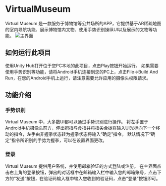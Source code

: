 # VirtualMuseum
Virtual Museum 是一款服务于博物馆等公共场所的APP，它提供基于AR稀疏地图的室内导航功能、展示博物馆内文物、使用手势识别操纵UI以及展示的文物等功能。
![主界面](https://github.com/MikawaHeiya/VirtualMuseum/ProjectImages/main_scene.jpg)
## 如何运行此项目
使用Unity Hub打开位于您PC本地的此项目，点击Play按钮开始运行。
如果需要使用手势识别等功能，请将Android手机连接到您的PC上，点击File->Build And Run，在您的Android手机上运行，请注意需要允许应用的摄像头权限请求。
## 功能介绍
### 手势识别
Virtual Museum 中，大多数UI都可以通过手势识别进行操作。
将左手置于Android手机摄像头前方，伸出拇指与食指并将指尖合拢将输入UI光标向下一个移动的指令，左手由非握拳状态转为握拳状态将输入“确定”指令。
默认情况下“确定”指令所识别的手势为握拳，可以在设置界面更改。
### 登录
Virtual Museum 提供用户系统，并使用邮箱验证的方式登陆或注册。
在主界面点击右上角的登录按钮，弹出的对话框中在邮箱输入栏中输入您的邮箱账号，点击下方的“发送”按钮，在验证码输入框中输入您收到的验证码，点击“登录”按钮即可。
